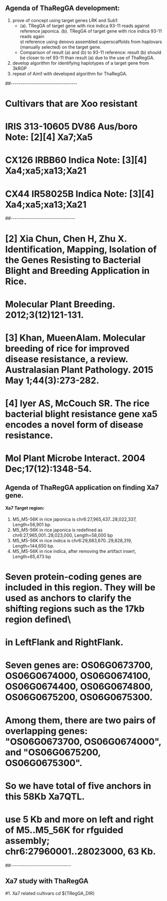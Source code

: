 ## Agenda of ThaRegGA development:
1. prove of concept using target genes LRK and Sub1:
   * (a). TRegGA of target gene with rice indica 93-11 reads against reference japonica. (b). TRegGA of target gene with rice indica 93-11 reads again\
st reference using denovo assembled superscaffolds from haplovars (manually selected) on the target gene.
   * Comparison of result (a) and (b) to 93-11 reference: result (b) should be closer to ref 93-11 than result (a) due to the use of ThaRegGA.
2. develop algorithm for identifying haplotypes of a target gene from 3kRGP
3. repeat of Aim1 with developed algorithm for ThaRegGA.

##---------------------------------
# Cultivars that are Xoo resistant
# IRIS 313-10605 DV86    Aus/boro  Note: [2][4] Xa7;Xa5
# CX126          IRBB60  Indica    Note: [3][4] Xa4;xa5;xa13;Xa21
# CX44           IR58025B          Indica       Note: [3][4] Xa4;xa5;xa13;Xa21
##--------------------------------
# [2] Xia Chun, Chen H, Zhu X. Identification, Mapping, Isolation of the Genes Resisting to Bacterial Blight and Breeding Application in Rice.
# Molecular Plant Breeding. 2012;3(12)121-131.
# [3] Khan, MueenAlam. Molecular breeding of rice for improved disease resistance, a review. Australasian Plant Pathology. 2015 May 1;44(3):273-282.
# [4] Iyer AS, McCouch SR. The rice bacterial blight resistance gene xa5 encodes a novel form of disease resistance.
# Mol Plant Microbe Interact. 2004 Dec;17(12):1348-54.

## Agenda of ThaRegGA application on finding Xa7 gene.
#### Xa7 Target region:
1. M5_M5-56K in rice japonica is chr6:27,965,437..28,022,337, Length=56,901 bp.
2. M5_M5-56K in rice japonica is redefined as chr6:27,965,001..28,023,000, Length=58,000 bp
3. M5_M5-56K in rice indica is chr6:29,683,670..29,828,319, Length=144,650 bp.
4. M5_M5-56K in rice indica, after removing the artifact insert, Length=65,473 bp
# Seven protein-coding genes are included in this region. They will be used as anchors to clarify the shifting regions such as the 17kb region defined\
# in LeftFlank and RightFlank.
# Seven genes are: OS06G0673700, OS06G0674000, OS06G0674100, OS06G0674400, OS06G0674800, OS06G0675200, OS06G0675300.
# Among them, there are two pairs of overlapping genes: "OS06G0673700, OS06G0674000", and "OS06G0675200, OS06G0675300".
# So we have total of five anchors in this 58Kb Xa7QTL.
# use 5 Kb and  more on left and right of M5..M5_56K for rfguided assembly; chr6:27960001..28023000, 63 Kb.


##------------------------------
## Xa7 study with ThaRegGA
#1. Xa7 related cultivars
cd ${TRegGA_DIR}
